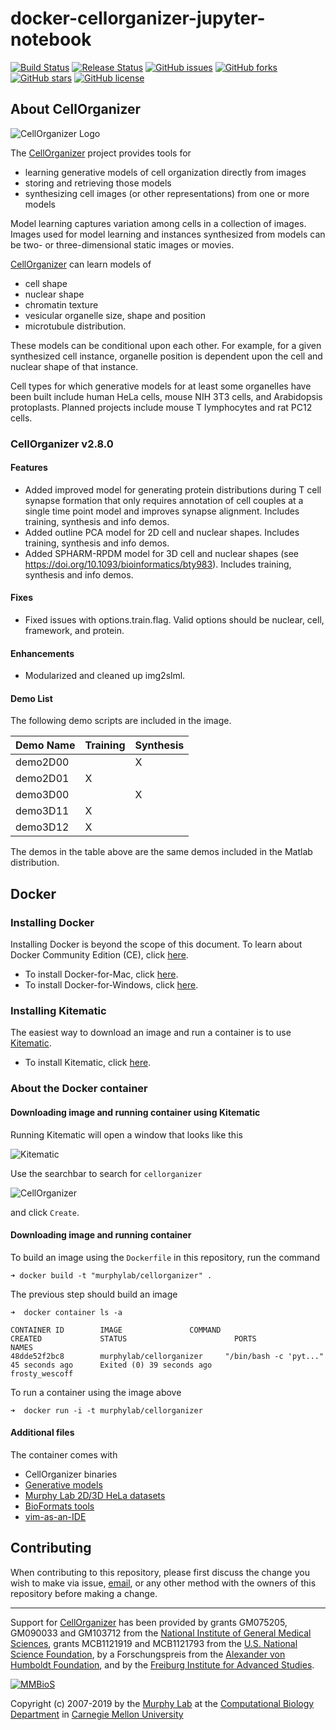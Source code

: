 # docker-cellorganizer-jupyter-notebook

[![Build Status](https://travis-ci.org/murphygroup/docker-cellorganizer-jupyter-notebook.svg?branch=master)](https://travis-ci.org/murphygroup/docker-cellorganizer-jupyter-notebook)
[![Release Status](https://img.shields.io/badge/release-v2.8.0-red.svg)](http://www.cellorganizer.org/)
[![GitHub issues](https://img.shields.io/github/issues/murphygroup/docker-cellorganizer-jupyter-notebook.svg)](https://github.com/murphygroup/docker-cellorganizer-jupyter-notebook/issues)
[![GitHub forks](https://img.shields.io/github/forks/murphygroup/docker-cellorganizer-jupyter-notebook.svg)](https://github.com/murphygroup/docker-cellorganizer-jupyter-notebook/network)
[![GitHub stars](https://img.shields.io/github/stars/murphygroup/docker-cellorganizer-jupyter-notebook.svg)](https://github.com/murphygroup/docker-cellorganizer-jupyter-notebook/stargazers)
[![GitHub license](https://img.shields.io/badge/license-GPLv3-blue.svg)](https://www.gnu.org/licenses/quick-guide-gplv3.en.html)

## About CellOrganizer 

![CellOrganizer Logo](http://www.cellorganizer.org/wp-content/uploads/2017/08/CellOrganizerLogo2-250.jpg)

The [CellOrganizer](http://cellorganizer.org/) project provides tools for

* learning generative models of cell organization directly from images
* storing and retrieving those models
* synthesizing cell images (or other representations) from one or more models

Model learning captures variation among cells in a collection of images. Images used for model learning and instances synthesized from models can be two- or three-dimensional static images or movies.

[CellOrganizer](http://cellorganizer.org/) can learn models of

* cell shape
* nuclear shape
* chromatin texture
* vesicular organelle size, shape and position
* microtubule distribution.

These models can be conditional upon each other. For example, for a given synthesized cell instance, organelle position is dependent upon the cell and nuclear shape of that instance.

Cell types for which generative models for at least some organelles have been built include human HeLa cells, mouse NIH 3T3 cells, and Arabidopsis protoplasts. Planned projects include mouse T lymphocytes and rat PC12 cells.

### CellOrganizer v2.8.0

#### Features
* Added improved model for generating protein distributions during T cell synapse formation that only requires annotation of cell couples at a single time point model and improves synapse alignment. Includes training, synthesis and info demos.
* Added outline PCA model for 2D cell and nuclear shapes. Includes training, synthesis and info demos.
* Added SPHARM-RPDM model for 3D cell and nuclear shapes (see https://doi.org/10.1093/bioinformatics/bty983). Includes training, synthesis and info demos.

#### Fixes 
* Fixed issues with options.train.flag. Valid options should be nuclear, cell, framework, and protein.

#### Enhancements
* Modularized and cleaned up img2slml.

#### Demo List

The following demo scripts are included in the image. 

| Demo Name| Training | Synthesis |
|----------|----------|-----------|
| demo2D00 |          |            X            |
| demo2D01 |            X           |           |
| demo3D00 |          |            X            |
| demo3D11 |            X           |           |
| demo3D12 |            X           |           |

The demos in the table above are the same demos included in the Matlab distribution.

## Docker

### Installing Docker

Installing Docker is beyond the scope of this document. To learn about Docker Community Edition (CE), click [here](https://www.docker.com/community-edition).

* To install Docker-for-Mac, click [here](https://docs.docker.com/docker-for-mac/install/).
* To install Docker-for-Windows, click [here](https://docs.docker.com/docker-for-windows/install/).

### Installing Kitematic

The easiest way to download an image and run a container is to use [Kitematic](https://kitematic.com/).

* To install Kitematic, click [here](https://kitematic.com/docs/).

### About the Docker container

#### Downloading image and running container using Kitematic

Running Kitematic will open a window that looks like this

![Kitematic](https://raw.githubusercontent.com/murphygroup/docker-cellorganizer/master/images/kitematic.png)

Use the searchbar to search for `cellorganizer`

![CellOrganizer](https://raw.githubusercontent.com/murphygroup/docker-cellorganizer/master/images/cellorganizer.png)

and click `Create`.

#### Downloading image and running container


To build an image using the `Dockerfile` in this repository, run the command

```
➜ docker build -t "murphylab/cellorganizer" .
```

The previous step should build an image

```
➜  docker container ls -a

CONTAINER ID        IMAGE               COMMAND                  CREATED             STATUS                        PORTS               NAMES
48dde52f2bc8        murphylab/cellorganizer     "/bin/bash -c 'pyt..."   45 seconds ago      Exited (0) 39 seconds ago                         frosty_wescoff
```

To run a container using the image above

```
➜  docker run -i -t murphylab/cellorganizer
```

#### Additional files

The container comes with

* CellOrganizer binaries
* [Generative models](http://www.cellorganizer.org/model_repository/)
* [Murphy Lab 2D/3D HeLa datasets](http://murphylab.web.cmu.edu/data/)
* [BioFormats tools](https://downloads.openmicroscopy.org/bio-formats/)
* [vim-as-an-IDE](https://github.com/icaoberg/vim-as-an-ide)

## Contributing

When contributing to this repository, please first discuss the change you wish to make via issue, [email](mailto:cellorganizer-dev@compbio.cmu.edu), or any other method with the owners of this repository before making a change.

---

Support for [CellOrganizer](http://cellorganizer.org/) has been provided by grants GM075205, GM090033 and GM103712 from the [National Institute of General Medical Sciences](http://www.nigms.nih.gov/), grants MCB1121919 and MCB1121793 from the [U.S. National Science Foundation](http://nsf.gov/), by a Forschungspreis from the [Alexander von Humboldt Foundation](http://www.humboldt-foundation.de/), and by the [Freiburg Institute for Advanced Studies](http://www.frias.uni-freiburg.de/lifenet?set_language=en).

[![MMBioS](https://i1.wp.com/www.cellorganizer.org/wp-content/uploads/2017/08/MMBioSlogo-e1503517857313.gif?h=60)](http://www.mmbios.org)

Copyright (c) 2007-2019 by the [Murphy Lab](http://murphylab.web.cmu.edu) at the [Computational Biology Department](http://www.cbd.cmu.edu) in [Carnegie Mellon University](http://www.cmu.edu)
